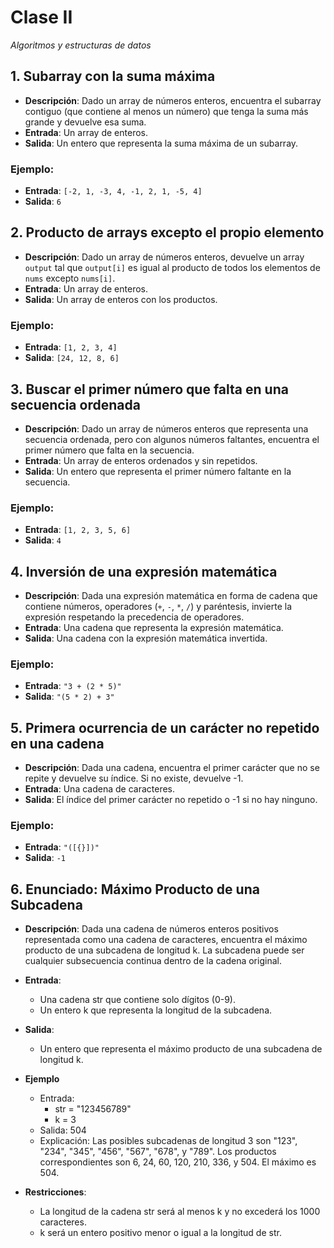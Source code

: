 
# Clase II
*Algoritmos y estructuras de datos*

## 1. Subarray con la suma máxima
- **Descripción**: Dado un array de números enteros, encuentra el subarray contiguo (que contiene al menos un número) que tenga la suma más grande y devuelve esa suma.
- **Entrada**: Un array de enteros.
- **Salida**: Un entero que representa la suma máxima de un subarray.

### Ejemplo:
- **Entrada**: `[-2, 1, -3, 4, -1, 2, 1, -5, 4]`
- **Salida**: `6`

## 2. Producto de arrays excepto el propio elemento
- **Descripción**: Dado un array de números enteros, devuelve un array `output` tal que `output[i]` es igual al producto de todos los elementos de `nums` excepto `nums[i]`.
- **Entrada**: Un array de enteros.
- **Salida**: Un array de enteros con los productos.

### Ejemplo:
- **Entrada**: `[1, 2, 3, 4]`
- **Salida**: `[24, 12, 8, 6]`

## 3. Buscar el primer número que falta en una secuencia ordenada
- **Descripción**: Dado un array de números enteros que representa una secuencia ordenada, pero con algunos números faltantes, encuentra el primer número que falta en la secuencia.
- **Entrada**: Un array de enteros ordenados y sin repetidos.
- **Salida**: Un entero que representa el primer número faltante en la secuencia.

### Ejemplo:
- **Entrada**: `[1, 2, 3, 5, 6]`
- **Salida**: `4`

## 4. Inversión de una expresión matemática
- **Descripción**: Dada una expresión matemática en forma de cadena que contiene números, operadores (`+`, `-`, `*`, `/`) y paréntesis, invierte la expresión respetando la precedencia de operadores.
- **Entrada**: Una cadena que representa la expresión matemática.
- **Salida**: Una cadena con la expresión matemática invertida.

### Ejemplo:
- **Entrada**: `"3 + (2 * 5)"`
- **Salida**: `"(5 * 2) + 3"`

## 5. Primera ocurrencia de un carácter no repetido en una cadena
- **Descripción**: Dada una cadena, encuentra el primer carácter que no se repite y devuelve su índice. Si no existe, devuelve -1.
- **Entrada**: Una cadena de caracteres.
- **Salida**: El índice del primer carácter no repetido o -1 si no hay ninguno.

### Ejemplo:
- **Entrada**: `"([{}])"`
- **Salida**: `-1`

## 6. Enunciado: Máximo Producto de una Subcadena
- **Descripción**: Dada una cadena de números enteros positivos representada como una cadena de caracteres, encuentra el máximo producto de una subcadena de longitud k. La subcadena puede ser cualquier subsecuencia continua dentro de la cadena original.

- **Entrada**:

  - Una cadena str que contiene solo dígitos (0-9).
  - Un entero k que representa la longitud de la subcadena.

- **Salida**:
  - Un entero que representa el máximo producto de una subcadena de longitud k.

- **Ejemplo**
  - Entrada:
    - str = "123456789"
    - k = 3
  - Salida: 504
  - Explicación: Las posibles subcadenas de longitud 3 son "123", "234", "345", "456", "567", "678", y "789". Los productos correspondientes son 6, 24, 60, 120, 210, 336, y 504. El máximo es 504.
 
- **Restricciones**:
  - La longitud de la cadena str será al menos k y no excederá los 1000 caracteres.
  - k será un entero positivo menor o igual a la longitud de str.